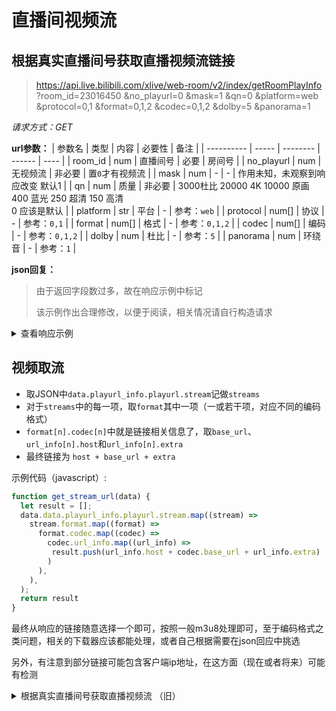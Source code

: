 # 直播间视频流

## 根据真实直播间号获取直播视频流链接

> https://api.live.bilibili.com/xlive/web-room/v2/index/getRoomPlayInfo
> ?room_id=23016450
> &no_playurl=0
> &mask=1
> &qn=0
> &platform=web
> &protocol=0,1
> &format=0,1,2
> &codec=0,1,2
> &dolby=5
> &panorama=1

_请求方式：GET_

**url参数：**
| 参数名     | 类型  | 内容     | 必要性 | 备注 |
| ---------- | ----- | -------- | ------ | ---- |
| room_id    | num   | 直播间号 | 必要   | 房间号 |
| no_playurl | num   | 无视频流 | 非必要 | 置`0`才有视频流 |
| mask       | num   | -        | -      | 作用未知，未观察到响应改变 默认1 |
| qn         | num   | 质量     | 非必要 | 3000杜比 20000 4K 10000 原画 <br /> 400 蓝光 250 超清 150 高清 <br /> 0 应该是默认 |
| platform   | str   | 平台     | -      | 参考：`web` |
| protocol   | num[] | 协议     | -      | 参考：`0,1` |
| format     | num[] | 格式     | -      | 参考：`0,1,2`  |
| codec      | num[] | 编码     | -      | 参考：`0,1,2`  |
| dolby      | num   | 杜比     | -      | 参考：`5`  |
| panorama   | num   | 环绕音   | -      | 参考：`1`  |

**json回复：**

> 由于返回字段数过多，故在响应示例中标记
>
> 该示例作出合理修改，以便于阅读，相关情况请自行构造请求

<details>
<summary>查看响应示例</summary>

```json
{
  "code": 0,        // 标记是否成功
  "message": "0",   // 错误信息（如果有），人类可读
  "ttl": 1,         
  "data": {         // 主体部分，如果请求错误则为 `null`
    "room_id": 132465798,       // 同请求参数同名
    "short_id": 0,              // 房间短id
    "uid": 132465798,           // 主播用户id （就是主页链接那个https://space.bilibili.com/<uid>）
    "is_hidden": false,         // 是否隐藏
    "is_locked": false,         // 是否锁定
    "is_portrait": false,       
    "live_status": 1,           // 直播状态：1为开播，0为下播
    "hidden_till": 0,           // 隐藏直到（目前未找到相关样本）
    "lock_till": 0,             // 同上，锁定直到
    "encrypted": false,         
    "pwd_verified": true,       
    "live_time": 1722697729,
    "room_shield": 0,
    "all_special_types": [],
    "playurl_info": {           // 播放链接
      "conf_json": "{\"cdn_rate\":10000,\"report_interval_sec\":150}",
      "playurl": {              // 播放链接
        "cid": 32497242,
        "g_qn_desc": [          // 清晰度描述（推测用于UI展示）
          {
            "qn": 30000,
            "desc": "杜比",
            "hdr_desc": "",
            "attr_desc": null
          },
          {
            "qn": 20000,
            "desc": "4K",
            "hdr_desc": "",
            "attr_desc": null
          },
          {
            "qn": 10000,
            "desc": "原画",
            "hdr_desc": "",
            "attr_desc": null
          },
          {
            "qn": 400,
            "desc": "蓝光",
            "hdr_desc": "",
            "attr_desc": null
          }
          // ...
        ],
        "stream": [   // 直播流信息
          {
            "protocol_name": "http_stream",         // 协议信息
            "format": [
              {
                "format_name": "flv",               // 格式信息
                "codec": [
                  {
                    "codec_name": "avc",            // 编码格式
                    "current_qn": 10000,            // 当前质量
                    "accept_qn": [                  // 应许质量
                      10000
                    ],
                    "base_url": "/live-bvc/123465789/live_123_456.flv?",    // 详细见下取流部分
                    "url_info": [
                      {
                        "host": "https://cn-cq-cm-01-30.bilivideo.com",     // 详细见下取流部分
                        "extra": "expires=172270...rc=puv3",                // 详细见下取流部分
                        "stream_ttl": 0
                      }
                    ],
                    "hdr_qn": null,
                    "dolby_type": 0,
                    "attr_name": ""
                  }
                ],
                "master_url": ""
              }
            ]
          }
          // 其他部分类似，省略
        ],
        "p2p_data": {                     // p2p 相关数据
          "p2p": true,
          "p2p_type": 1,
          "m_p2p": false,
          "m_servers": null
        },
        "dolby_qn": null
      }
    },
    "official_type": 0,
    "official_room_id": 0,
    "risk_with_delay": 0
  }
}
```
</details>

## 视频取流

- 取JSON中`data.playurl_info.playurl.stream`记做`streams`
- 对于`streams`中的每一项，取`format`其中一项（一或若干项，对应不同的编码格式）
- `format[n].codec[n]`中就是链接相关信息了，取`base_url`、`url_info[n].host`和`url_info[n].extra`
- 最终链接为 `host + base_url + extra`

示例代码（javascript）:
```javascript
function get_stream_url(data) {
  let result = [];
  data.data.playurl_info.playurl.stream.map((stream) =>
    stream.format.map((format) =>
      format.codec.map((codec) => 
        codec.url_info.map((url_info) =>
         result.push(url_info.host + codec.base_url + url_info.extra)
        )
      ),
    ),
  );
  return result
}
```
最终从响应的链接随意选择一个即可，按照一般m3u8处理即可，至于编码格式之类问题，相关的下载器应该都能处理，或者自己根据需要在json回应中挑选

另外，有注意到部分链接可能包含客户端ip地址，在这方面（现在或者将来）可能有检测


<details>
<summary>
根据真实直播间号获取直播视频流 （旧）
</summary>

> https://api.live.bilibili.com/room/v1/Room/playUrl

_请求方式：GET_

**url参数：**

| 参数名   | 类型 | 内容             | 必要性 | 备注                                                                                                                 |
| -------- | ---- | ---------------- | ------ | -------------------------------------------------------------------------------------------------------------------- |
| cid      | num  | 目标真实直播间号 | 必要   | 直播间的`room_id`（非短号）                                                                                          |
| platform | str  | 直播流格式       | 非必要 | h5：hls方式<br />web：http-flv方式<br />默认为http-flv方式                                                           |
| quality  | num  | 画质             | 非必要 | `qn`与`quality`任选其一<br />2：流畅<br />3：高清<br />4：原画                                                       |
| qn       | str  | 画质             | 非必要 | `qn`与`quality`任选其一<br />80：流畅<br />150：高清<br />400：蓝光<br />10000：原画<br />20000：4K<br />30000：杜比 |

**json回复：**

根对象：

| 字段    | 类型 | 内容     | 备注                                                      |
| ------- | ---- | -------- | --------------------------------------------------------- |
| code    | num  | 返回值   | 0：成功<br />-400：参数错误<br />19002003：房间信息不存在 |
| message | str  | 错误信息 | 默认为0                                                   |
| ttl     | str  | 1        |                                                           |
| data    | obj  | 信息本体 |                                                           |

`data`对象：

| 字段                | 类型  | 内容                  | 备注 |
| ------------------- | ----- | --------------------- | ---- |
| current_quality     | num   | 当前画质代码`qn`      |      |
| accept_quality      | array | 可选画质数参数        |      |
| current_qn          | num   | 当前画质代码`quality` |      |
| quality_description | array | 可选画质参数`quality` |      |
| durl                | array | 直播流url组           |      |

`accept_quality`数组：

| 项  | 类型 | 内容              | 备注 |
| --- | ---- | ----------------- | ---- |
| 0   | str  | `qn`画质代码1     |      |
| n   | str  | `qn`画质代码(n+1) |      |
| ……  | str  | ……                | ……   |

`quality_description`数组：

| 项  | 类型 | 内容          | 备注 |
| --- | ---- | ------------- | ---- |
| 0   | obj  | 画质代码1     |      |
| n   | obj  | 画质代码(n+1) |      |
| ……  | obj  | ……            | ……   |

`quality_description`数组中的对象：

| 字段 | 类型 | 内容                 | 备注 |
| ---- | ---- | -------------------- | ---- |
| qn   | num  | 画质代码             |      |
| desc | str  | 该代码对应的画质名称 |      |

`durl`数组：

| 项  | 类型 | 内容        | 备注 |
| --- | ---- | ----------- | ---- |
| 0   | obj  | 主线服务器  |      |
| n   | obj  | 备线n服务器 |      |
| ……  | obj  | ……          | ……   |

`durl`数组中的对象：

| 字段        | 类型 | 内容           | 备注                                |
| ----------- | ---- | -------------- | ----------------------------------- |
| url         | str  | 直播流url      | flv或m3u8格式<br />**注：带有转义** |
| length      | num  | 0              | 作用尚不明确                        |
| order       | num  | 服务器线路序号 |                                     |
| stream_type | num  | 0              | 作用尚不明确                        |
| p2p_type    | num  | 0              | 作用尚不明确                        |

**示例：**

查询直播间`cid=14073662`的直播间信息

```shell
curl -G 'https://api.live.bilibili.com/room/v1/Room/playUrl' \
--data-urlencode 'cid=14073662' \
--data-urlencode 'qn=10000' \
--data-urlencode 'platform=web'
```

<details>
<summary>查看响应示例：</summary>

```json
{
  "code": 0,
  "message": "0",
  "ttl": 1,
  "data": {
    "current_quality": 3,
    "accept_quality": ["4", "3", "2"],
    "current_qn": 3,
    "quality_description": [
      {
        "qn": 4,
        "desc": "原画"
      },
      {
        "qn": 3,
        "desc": "高清"
      },
      {
        "qn": 2,
        "desc": "流畅"
      }
    ],
    "durl": [
      {
        "url": "https://d1--cn-gotcha04.bilivideo.com/live-bvc/601131/live_14073662_bs_3699814_1500.flv?cdn=cn-gotcha04&expires=1602496530&len=0&oi=1939228219&pt=&qn=150&trid=e6540d81a5d04c2ea459c46ebe77472a&sigparams=cdn,expires,len,oi,pt,qn,trid&sign=20e4ac695fbdd1d11d5dac4f93caa783&ptype=0&src=9&sl=1&order=1",
        "length": 0,
        "order": 1,
        "stream_type": 0,
        "p2p_type": 0
      },
      {
        "url": "https://d1--cn-gotcha01.bilivideo.com/live-bvc/757951/live_14073662_bs_3699814_1500.flv?cdn=cn-gotcha01&expires=1602496530&len=0&oi=1939228219&pt=&qn=150&trid=e6540d81a5d04c2ea459c46ebe77472a&sigparams=cdn,expires,len,oi,pt,qn,trid&sign=9deea67bb9e9c1f0fa3886a34aa09473&ptype=0&src=9&sl=1&order=2",
        "length": 0,
        "order": 2,
        "stream_type": 0,
        "p2p_type": 0
      },
      {
        "url": "https://d1--cn-gotcha04.bilivideo.com/live-bvc/982058/live_14073662_bs_3699814_1500.flv?cdn=cn-gotcha04&expires=1602496530&len=0&oi=1939228219&pt=&qn=150&trid=e6540d81a5d04c2ea459c46ebe77472a&sigparams=cdn,expires,len,oi,pt,qn,trid&sign=8753b270960034660184d975d86c0161&ptype=0&src=9&sl=1&order=3",
        "length": 0,
        "order": 3,
        "stream_type": 0,
        "p2p_type": 0
      },
      {
        "url": "https://d1--cn-gotcha04.bilivideo.com/live-bvc/139554/live_14073662_bs_3699814_1500.flv?cdn=cn-gotcha04&expires=1602496530&len=0&oi=1939228219&pt=&qn=150&trid=e6540d81a5d04c2ea459c46ebe77472a&sigparams=cdn,expires,len,oi,pt,qn,trid&sign=cf93474e923c9ba8288c45d954f81045&ptype=0&src=9&sl=1&order=4",
        "length": 0,
        "order": 4,
        "stream_type": 0,
        "p2p_type": 0
      }
    ]
  }
}
```

</details>
</details>
